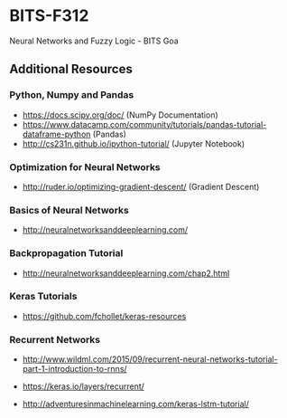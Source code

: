 # BITS-F312
Neural Networks and Fuzzy Logic - BITS Goa

## Additional Resources

### Python, Numpy and Pandas

- https://docs.scipy.org/doc/ (NumPy Documentation)
- https://www.datacamp.com/community/tutorials/pandas-tutorial-dataframe-python (Pandas)
- http://cs231n.github.io/ipython-tutorial/ (Jupyter Notebook)

### Optimization for Neural Networks

- http://ruder.io/optimizing-gradient-descent/ (Gradient Descent)

### Basics of Neural Networks

- http://neuralnetworksanddeeplearning.com/

### Backpropagation Tutorial

- http://neuralnetworksanddeeplearning.com/chap2.html

### Keras Tutorials
- https://github.com/fchollet/keras-resources

### Recurrent Networks
- http://www.wildml.com/2015/09/recurrent-neural-networks-tutorial-part-1-introduction-to-rnns/

- https://keras.io/layers/recurrent/

- http://adventuresinmachinelearning.com/keras-lstm-tutorial/
